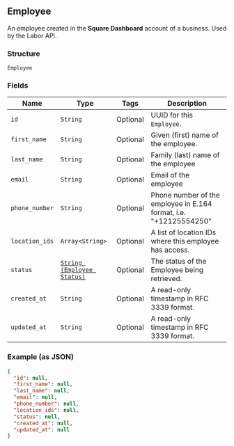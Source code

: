 ## Employee

An employee created in the **Square Dashboard** account of a business. 
Used by the Labor API.

### Structure

`Employee`

### Fields

| Name | Type | Tags | Description |
|  --- | --- | --- | --- |
| `id` | `String` | Optional | UUID for this `Employee`. |
| `first_name` | `String` | Optional | Given (first) name of the employee. |
| `last_name` | `String` | Optional | Family (last) name of the employee |
| `email` | `String` | Optional | Email of the employee |
| `phone_number` | `String` | Optional | Phone number of the employee in E.164 format, i.e. "+12125554250" |
| `location_ids` | `Array<String>` | Optional | A list of location IDs where this employee has access. |
| `status` | [`String (Employee Status)`](/doc/models/employee-status.md) | Optional | The status of the Employee being retrieved. |
| `created_at` | `String` | Optional | A read-only timestamp in RFC 3339 format. |
| `updated_at` | `String` | Optional | A read-only timestamp in RFC 3339 format. |

### Example (as JSON)

```json
{
  "id": null,
  "first_name": null,
  "last_name": null,
  "email": null,
  "phone_number": null,
  "location_ids": null,
  "status": null,
  "created_at": null,
  "updated_at": null
}
```


